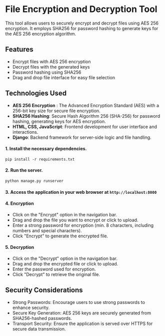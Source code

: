 # File Encryption and Decryption Tool
This tool allows users to securely encrypt and decrypt files using AES 256 encryption. It employs SHA256 for password hashing to generate keys for the AES 256 encryption algorithm.

## Features
- Encrypt files with AES 256 encryption
- Decrypt files with the generated keys
- Password hashing using SHA256
- Drag and drop file interface for easy file selection

## Technologies Used

- **AES 256 Encryption** : The Advanced Encryption Standard (AES) with a 256-bit key size for secure file encryption.
- **SHA256 Hashing**: Secure Hash Algorithm 256 (SHA-256) for password hashing, generating keys for AES encryption.
- **HTML, CSS, JavaScript**: Frontend development for user interface and interactions.
- **Django**: Backend framework for server-side logic and file handling.

#### 1. Install the necessary dependencies.
```
pip install -r requirements.txt
```

#### 2. Run the server.
```
python manage.py runserver
```

#### 3. Access the application in your web browser at ```http://localhost:8000```

#### 4. Encryption
- Click on the "Encrypt" option in the navigation bar.
- Drag and drop the file you want to encrypt or click to upload.
- Enter a strong password for encryption (min. 8 characters, including numbers and special characters).
- Click "Encrypt" to generate the encrypted file.

#### 5. Decryption
- Click on the "Decrypt" option in the navigation bar.
- Drag and drop the encrypted file or click to upload.
- Enter the password used for encryption.
- Click "Decrypt" to retrieve the original file.

## Security Considerations
- Strong Passwords: Encourage users to use strong passwords to enhance security.
- Secure Key Generation: AES 256 keys are securely generated from SHA256-hashed passwords.
- Transport Security: Ensure the application is served over HTTPS for secure data transmission.

